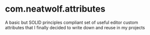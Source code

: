# com.neatwolf.attributes
 A basic but SOLID principles compliant set of useful editor custom attributes that I finally decided to write down and reuse in my projects
